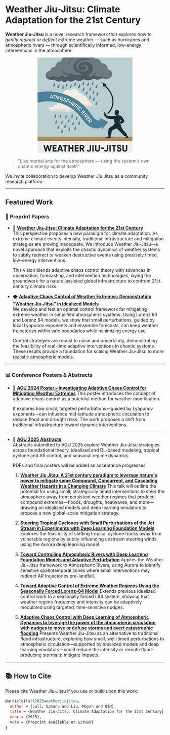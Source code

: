 # Weather Jiu-Jitsu: Climate Adaptation for the 21st Century

**Weather Jiu-Jitsu** is a novel research framework that explores how to *gently redirect or deflect* extreme weather — such as hurricanes and atmospheric rivers — through scientifically informed, low-energy interventions in the atmosphere.

<p align="center">
  <img src="./media/wjj-funny.png" width="300"/>
</p>

> “Like martial arts for the atmosphere — using the system’s own chaotic energy against itself.”

We invite collaboration to develop Weather Jiu Jitsu as a community research platform.

---

## Featured Work
### 📄 Preprint Papers

- 🔬 **[Weather Jiu-Jitsu: Climate Adaptation for the 21st Century](./publication/wjj-perspective.pdf)**  
  This perspective proposes a new paradigm for climate adaptation. As extreme climate events intensify, traditional infrastructure and mitigation strategies are proving inadequate. We introduce Weather Jiu-Jitsu—a novel approach that exploits the chaotic dynamics of weather systems to subtly redirect or weaken destructive events using precisely timed, low-energy interventions.

  This vision blends adaptive chaos control theory with advances in observation, forecasting, and intervention technologies, laying the groundwork for a nature-assisted global infrastructure to confront 21st-century climate risks.

- 🌪️ **[Adaptive Chaos Control of Weather Extremes: Demonstrating “Weather Jiu-Jitsu” in Idealized Models](./publication/control-paper.pdf)**  
  We develop and test an optimal control framework for mitigating extreme weather in simplified atmospheric systems. Using Lorenz 63 and Lorenz 84 models, we show that small perturbations, guided by local Lyapunov exponents and ensemble forecasts, can keep weather trajectories within safe boundaries while minimizing energy use.

  Control strategies are robust to noise and uncertainty, demonstrating the feasibility of real-time adaptive interventions in chaotic systems. These results provide a foundation for scaling Weather Jiu-Jitsu to more realistic atmospheric models.

---

### 📊 Conference Posters & Abstracts

- 📍 **[AGU 2024 Poster – Investigating Adaptive Chaos Control for Mitigating Weather Extremes](./publication/AGU-poster-2024.pdf)**
  This poster introduces the concept of adaptive chaos control as a potential method for weather modification.

  It explores how small, targeted perturbations—guided by Lyapunov exponents—can influence mid-latitude atmospheric circulation to reduce flood and drought risks. The work proposes a shift from traditional infrastructure toward dynamic interventions.

---

- 📍 **[AGU 2025 Abstracts](./publication/AGU-poster-2025)**  
  Abstracts submitted to AGU 2025 explore Weather Jiu-Jitsu strategies across foundational theory, idealized and DL-based modeling, tropical cyclone and AR control, and seasonal regime dynamics.
  
  PDFs and final posters will be added as acceptance progresses.

    1. **[Weather Jiu Jitsu: A 21st century paradigm to leverage nature's power to mitigate some Compound, Concurrent, and Cascading Weather Hazards in a Changing Climate](./publication/AGU-poster-2025/1.pdf)**
  This talk will outline the potential for using small, strategically timed interventions to steer the atmosphere away from persistent weather regimes that produce compound extremes—floods, droughts, heatwaves, and more—drawing on idealized models and deep learning emulators to propose a new global-scale mitigation strategy.

    2. **[Steering Tropical Cyclones with Small Perturbations of the Jet Stream in Experiments with Deep Learning Foundation Models](./publication/AGU-poster-2025/2.pdf)**
  Explores the feasibility of shifting tropical cyclone tracks away from vulnerable regions by subtly influencing upstream steering winds using the Aurora deep learning model.

    3. **[Toward Controlling Atmospheric Rivers with Deep Learning Foundation Models and Adaptive Perturbation](./publication/AGU-poster-2025/3.pdf)**
  Applies the Weather Jiu-Jitsu framework to Atmospheric Rivers, using Aurora to identify sensitive spatiotemporal zones where small interventions may redirect AR trajectories pre-landfall.

    4. **[Toward Adaptive Control of Extreme Weather Regimes Using the Seasonally Forced Lorenz-84 Model](./publication/AGU-poster-2025/4.pdf)**
  Extends previous idealized control work to a seasonally forced L84 system, showing that weather regime frequency and intensity can be adaptively modulated using targeted, time-sensitive nudges.

    5. **[Adaptive Chaos Control with Deep Learning of Atmospheric Dynamics to leverage the power of the atmospheric circulation with nudges to move or defuse storms and avert catastrophic
flooding](./publication/AGU-poster-2025/5.pdf)**
  Presents Weather Jiu-Jitsu as an alternative to traditional flood infrastructure, exploring how small, well-timed perturbations to atmospheric circulation—supported by idealized models and deep learning emulators—could reduce the intensity or reroute flood-producing storms to mitigate impacts.

---

## 📚 How to Cite

Please cite Weather Jiu-Jitsu if you use or build upon this work:

```bibtex
@article{lall2025weatherjiujitsu,
  author = {Lall, Upmanu and Liu, Moyan and QIN},
  title = {Weather Jiu-Jitsu: Climate Adaptation for the 21st Century},
  year = {2025},
  note = {Preprint available at GitHub}
}
